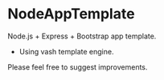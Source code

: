 NodeAppTemplate
===============

Node.js + Express + Bootstrap  app template.

- Using vash template engine.

Please feel free to suggest improvements.
